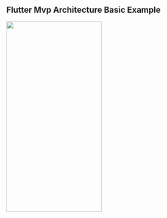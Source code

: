 ## Flutter Mvp Architecture Basic Example

<img src="https://user-images.githubusercontent.com/45129432/116780315-965cc800-aa84-11eb-8d71-4170a6354dbc.png" width="250" height="500" />
